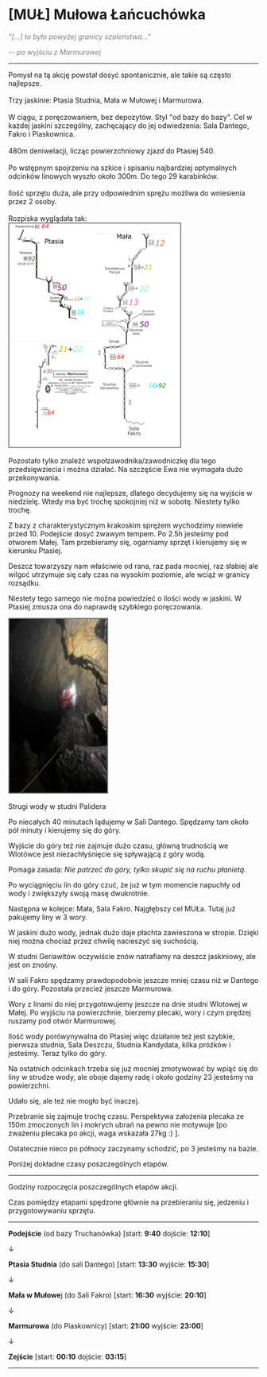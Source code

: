 # [MUŁ] Mułowa Łańcuchówka

<span style="color:#808080"><cite>"[...] to było powyżej granicy szaleństwa..."</cite></span>

<span style="color:#808080"><cite>-- po wyjściu z Marmurowej</cite></span>

---

<div style="text-align: left">
Pomysł na tą akcję powstał dosyć spontanicznie, ale takie są często najlepsze.
<br>
<br>
Trzy jaskinie: Ptasia Studnia, Mała w Mułowej i Marmurowa.
<br>
<br>
W ciągu, z poręczowaniem, bez depozytów. Styl "od bazy do bazy". Cel w każdej jaskini szczególny, zachęcający do jej odwiedzenia: Sala Dantego, Fakro i Piaskownica.
<br>
<br>
480m deniwelacji, licząc powierzchniowy zjazd do Ptasiej 540.
<br>
<br>
Po wstępnym spojrzeniu na szkice i spisaniu najbardziej optymalnych odcinków linowych wyszło około 300m. Do tego 29 karabinków.
<br>
<br>
Ilość sprzętu duża, ale przy odpowiednim sprężu możliwa do wniesienia przez 2 osoby.
<br>
<br>
Rozpiska wyglądała tak:
</div>

<div>
<img style="border:2px solid #808080" src="mul-2.png" alt="mul1" height="450" />
</div>

Pozostało tylko znaleźć wspołzawodnika/zawodniczkę dla tego przedsięwziecia i można działać. Na szczęście Ewa nie wymagała dużo przekonywania. 

Prognozy na weekend nie najlepsze, dlatego decydujemy się na wyjście w niedzielę. Wtedy ma być trochę spokojniej niż w sobotę. Niestety tylko trochę.

Z bazy z charakterystycznym krakoskim sprężem wychodzimy niewiele przed 10. Podejście dosyć żwawym tempem. Po 2.5h jesteśmy pod otworem Małej. Tam przebieramy się, ogarniamy sprzęt i kierujemy się w kierunku Ptasiej. 

Deszcz towarzyszy nam właściwie od rana, raz pada mocniej, raz słabiej ale wilgoć utrzymuje się cały czas na wysokim poziomie, ale wciąż w granicy rozsądku.

Niestety tego samego nie można powiedzieć o ilości wody w jaskini. W Ptasiej zmusza ona do naprawdę szybkiego poręczowania.

<div>
<img style="border:2px solid #808080" src="mul-1.png" alt="palider" height="350" />
</div>

Strugi wody w studni Palidera

Po niecałych 40 minutach lądujemy w Sali Dantego. Spędzamy tam około pół minuty i kierujemy się do góry.

Wyjście do góry też nie zajmuje dużo czasu, główną trudnością we Wlotówce jest niezachłyśnięcie się spływającą z góry wodą. 

Pomaga zasada: *Nie patrzeć do góry, tylko skupić się na ruchu płanietą.*

Po wyciągnięciu lin do góry czuć, że już w tym momencie napuchły od wody i zwiększyły swoją masę dwukrotnie.

Następna w kolejce: Mała, Sala Fakro. Najgłębszy cel MUŁa. Tutaj już pakujemy liny w 3 wory. 

W jaskini dużo wody, jednak dużo daje płachta zawieszona w stropie. Dzięki niej można chociaż przez chwilę nacieszyć się suchością.

W studni Geriawitów oczywiście znów natrafiamy na deszcz jaskiniowy, ale jest on znośny. 

W sali Fakro spędzamy prawdopodobnie jeszcze mniej czasu niż w Dantego i do góry. Pozostała przecież jeszcze Marmurowa.

Wory z linami do niej przygotowujemy jeszcze na dnie studni Wlotowej w Małej. Po wyjściu na powierzchnie, bierzemy plecaki, wory i czym prędzej ruszamy pod otwór Marmurowej.

Ilość wody porówynywalna do Ptasiej więc działanie też jest szybkie, pierwsza studnia, Sala Deszczu, Studnia Kandydata, kilka próżków i jesteśmy. Teraz tylko do góry.

Na ostatnich odcinkach trzeba się już mocniej zmotywować by wpiąć się do liny w strudze wody, ale oboje dajemy radę i około godziny 23 jesteśmy na powierzchni.

Udało się, ale też nie mogło być inaczej.

Przebranie się zajmuje trochę czasu. Perspektywa założenia plecaka ze 150m zmoczonych lin i mokrych ubrań na pewno nie motywuje [po zważeniu plecaka po akcji, waga wskazała 27kg :) ].

Ostatecznie nieco po północy zaczynamy schodzić, po 3 jesteśmy na bazie.

Poniżej dokładne czasy poszczególnych etapów.

---

Godziny rozpoczęcia posz*c*zególnych etapów akcji.

Czas pomiędzy etapami spędzone głównie na przebieraniu się, jedzeniu i przygotowywaniu sprzętu.

---

**Podejście** (od bazy Truchanówka) [start: **9:40** dojście: **12:10**]

&darr;

**Ptasia Studnia** (do sali Dantego)  [start: **13:30** wyjście: **15:30**]

&darr;

**Mała w Mułowe**j (do Sali Fakro) [start: **16:30** wyjście: **20:10**]

&darr;

**Marmurowa** (do Piaskownicy) [start: **21:00** wyjście: **23:00**]

&darr;

**Zejście** [start: **00:10** dojście: **03:15**]

---
